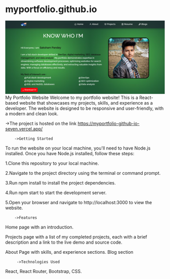 # myportfolio.github.io

![portfolio](./src/Assets/Projects/portfolio.png)
                                             My Portfolio Website
   Welcome to my portfolio website! This is a React-based website that showcases my projects, skills, and experience as a developer. The website is designed to be responsive and user-friendly, with a modern and clean look.
   
 ->The project is hosted on the link https://myportfolio-github-io-seven.vercel.app/
     

        ->Getting Started

To run the website on your local machine, you'll need to have Node.js installed. Once you have Node.js installed, follow these steps:

1.Clone this repository to your local machine.

2.Navigate to the project directory using the terminal or command prompt.

3.Run npm install to install the project dependencies.

4.Run npm start to start the development server.

5.Open your browser and navigate to http://localhost:3000 to view the website.

        ->Features

Home page with an introduction.

Projects page with a list of my completed projects, each with a brief description and a link to the live demo and source code.

About Page with  skills, and experience sections.
Blog section

         ->Technologies Used

React,
React Router,
Bootstrap,
CSS.

